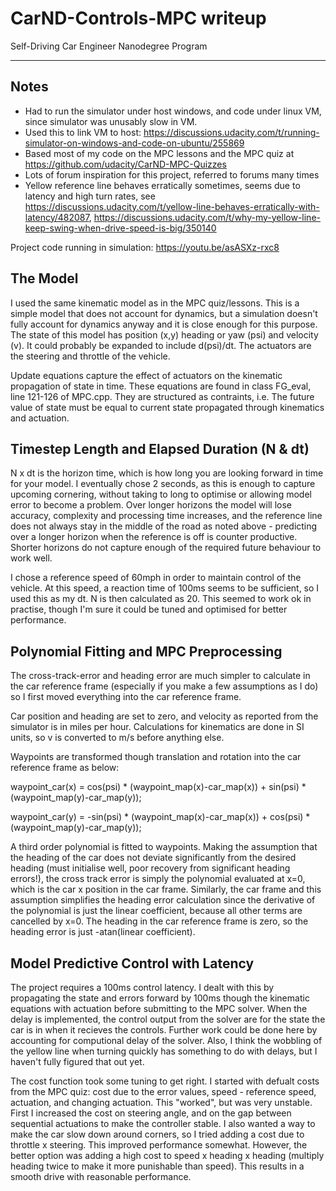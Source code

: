 # CarND-Controls-MPC writeup
Self-Driving Car Engineer Nanodegree Program

---

## Notes
* Had to run the simulator under host windows, and code under linux VM, since simulator was unusably slow in VM.
* Used this to link VM to host: https://discussions.udacity.com/t/running-simulator-on-windows-and-code-on-ubuntu/255869
* Based most of my code on the MPC lessons and the MPC quiz at https://github.com/udacity/CarND-MPC-Quizzes
* Lots of forum inspiration for this project, referred to forums many times
* Yellow reference line behaves erratically sometimes, seems due to latency and high turn rates, see https://discussions.udacity.com/t/yellow-line-behaves-erratically-with-latency/482087, https://discussions.udacity.com/t/why-my-yellow-line-keep-swing-when-drive-speed-is-big/350140

Project code running in simulation:
https://youtu.be/asASXz-rxc8

## The Model
I used the same kinematic model as in the MPC quiz/lessons. This is a simple model that does not account for dynamics, but a simulation doesn't fully account for dynamics anyway and it is close enough for this purpose. The state of this model has position (x,y) heading or yaw (psi) and velocity (v). It could probably be expanded to include d(psi)/dt. The actuators are the steering and throttle of the vehicle.

Update equations capture the effect of actuators on the kinematic propagation of state in time. These equations are found in class FG_eval, line 121-126 of MPC.cpp. They are structured as contraints, i.e. The future value of state must be equal to current state propagated through kinematics and actuation.

## Timestep Length and Elapsed Duration (N & dt)
N x dt is the horizon time, which is how long you are looking forward in time for your model. I eventually chose 2 seconds, as this is enough to capture upcoming cornering, without taking to long to optimise or allowing model error to become a problem. Over longer horizons the model will lose accuracy, complexity and processing time increases, and the reference line does not always stay in the middle of the road as noted above - predicting over a longer horizon when the reference is off is counter productive. Shorter horizons do not capture enough of the required future behaviour to work well.

I chose a reference speed of 60mph in order to maintain control of the vehicle. At this speed, a reaction time of 100ms seems to be sufficient, so I used this as my dt. N is then calculated as 20. This seemed to work ok in practise, though I'm sure it could be tuned and optimised for better performance.

## Polynomial Fitting and MPC Preprocessing
The cross-track-error and heading error are much simpler to calculate in the car reference frame (especially if you make a few assumptions as I do) so I first moved everything into the car reference frame.

Car position and heading are set to zero, and velocity as reported from the simulator is in miles per hour. Calculations for kinematics are done in SI units, so v is converted to m/s before anything else.

Waypoints are transformed though translation and rotation into the car reference frame as below:

waypoint_car(x) = cos(psi) * (waypoint_map(x)-car_map(x)) + sin(psi) * (waypoint_map(y)-car_map(y));

waypoint_car(y) = -sin(psi) * (waypoint_map(x)-car_map(x)) + cos(psi) * (waypoint_map(y)-car_map(y));

A third order polynomial is fitted to waypoints. Making the assumption that the heading of the car does not deviate significantly from the desired heading (must initialise well, poor recovery from significant heading errors!), the cross track error is simply the polynomial evaluated at x=0, which is the car x position in the car frame. Similarly, the car frame and this assumption simplifies the heading error calculation since the derivative of the polynomial is just the linear coefficient, because all other terms are cancelled by x=0. The heading in the car reference frame is zero, so the heading error is just -atan(linear coefficient).

## Model Predictive Control with Latency
The project requires a 100ms control latency. I dealt with this by propagating the state and errors forward by 100ms though the kinematic equations with actuation before submitting to the MPC solver. When the delay is implemented, the control output from the solver are for the state the car is in when it recieves the controls. Further work could be done here by accounting for computional delay of the solver. Also, I think the wobbling of the yellow line when turning quickly has something to do with delays, but I haven't fully figured that out yet.

The cost function took some tuning to get right. I started with defualt costs from the MPC quiz: cost due to the error values, speed - reference speed, actuation, and changing actuation. This "worked", but was very unstable. First I increased the cost on steering angle, and on the gap between sequential actuations to make the controller stable. I also wanted a way to make the car slow down around corners, so I tried adding a cost due to throttle x steering. This improved performance somewhat. However, the better option was adding a high cost to speed x heading x heading (multiply heading twice to make it more punishable than speed). This results in a smooth drive with reasonable performance.

